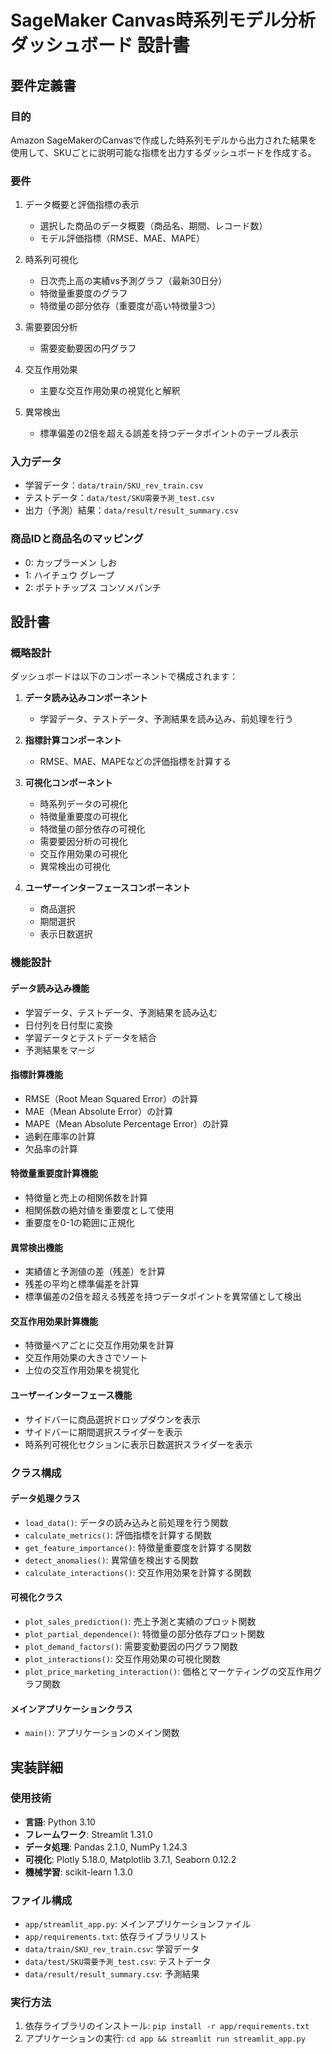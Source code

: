 # SageMaker Canvas時系列モデル分析ダッシュボード 設計書

## 要件定義書

### 目的
Amazon SageMakerのCanvasで作成した時系列モデルから出力された結果を使用して、SKUごとに説明可能な指標を出力するダッシュボードを作成する。

### 要件
1. データ概要と評価指標の表示
   - 選択した商品のデータ概要（商品名、期間、レコード数）
   - モデル評価指標（RMSE、MAE、MAPE）

2. 時系列可視化
   - 日次売上高の実績vs予測グラフ（最新30日分）
   - 特徴量重要度のグラフ
   - 特徴量の部分依存（重要度が高い特徴量3つ）

3. 需要要因分析
   - 需要変動要因の円グラフ

4. 交互作用効果
   - 主要な交互作用効果の視覚化と解釈

5. 異常検出
   - 標準偏差の2倍を超える誤差を持つデータポイントのテーブル表示

### 入力データ
- 学習データ：`data/train/SKU_rev_train.csv`
- テストデータ：`data/test/SKU需要予測_test.csv`
- 出力（予測）結果：`data/result/result_summary.csv`

### 商品IDと商品名のマッピング
- 0: カップラーメン しお
- 1: ハイチュウ グレープ
- 2: ポテトチップス コンソメパンチ

## 設計書

### 概略設計

ダッシュボードは以下のコンポーネントで構成されます：

1. **データ読み込みコンポーネント**
   - 学習データ、テストデータ、予測結果を読み込み、前処理を行う

2. **指標計算コンポーネント**
   - RMSE、MAE、MAPEなどの評価指標を計算する

3. **可視化コンポーネント**
   - 時系列データの可視化
   - 特徴量重要度の可視化
   - 特徴量の部分依存の可視化
   - 需要要因分析の可視化
   - 交互作用効果の可視化
   - 異常検出の可視化

4. **ユーザーインターフェースコンポーネント**
   - 商品選択
   - 期間選択
   - 表示日数選択

### 機能設計

#### データ読み込み機能
- 学習データ、テストデータ、予測結果を読み込む
- 日付列を日付型に変換
- 学習データとテストデータを結合
- 予測結果をマージ

#### 指標計算機能
- RMSE（Root Mean Squared Error）の計算
- MAE（Mean Absolute Error）の計算
- MAPE（Mean Absolute Percentage Error）の計算
- 過剰在庫率の計算
- 欠品率の計算

#### 特徴量重要度計算機能
- 特徴量と売上の相関係数を計算
- 相関係数の絶対値を重要度として使用
- 重要度を0-1の範囲に正規化

#### 異常検出機能
- 実績値と予測値の差（残差）を計算
- 残差の平均と標準偏差を計算
- 標準偏差の2倍を超える残差を持つデータポイントを異常値として検出

#### 交互作用効果計算機能
- 特徴量ペアごとに交互作用効果を計算
- 交互作用効果の大きさでソート
- 上位の交互作用効果を視覚化

#### ユーザーインターフェース機能
- サイドバーに商品選択ドロップダウンを表示
- サイドバーに期間選択スライダーを表示
- 時系列可視化セクションに表示日数選択スライダーを表示

### クラス構成

#### データ処理クラス
- `load_data()`: データの読み込みと前処理を行う関数
- `calculate_metrics()`: 評価指標を計算する関数
- `get_feature_importance()`: 特徴量重要度を計算する関数
- `detect_anomalies()`: 異常値を検出する関数
- `calculate_interactions()`: 交互作用効果を計算する関数

#### 可視化クラス
- `plot_sales_prediction()`: 売上予測と実績のプロット関数
- `plot_partial_dependence()`: 特徴量の部分依存プロット関数
- `plot_demand_factors()`: 需要変動要因の円グラフ関数
- `plot_interactions()`: 交互作用効果の可視化関数
- `plot_price_marketing_interaction()`: 価格とマーケティングの交互作用グラフ関数

#### メインアプリケーションクラス
- `main()`: アプリケーションのメイン関数

## 実装詳細

### 使用技術
- **言語**: Python 3.10
- **フレームワーク**: Streamlit 1.31.0
- **データ処理**: Pandas 2.1.0, NumPy 1.24.3
- **可視化**: Plotly 5.18.0, Matplotlib 3.7.1, Seaborn 0.12.2
- **機械学習**: scikit-learn 1.3.0

### ファイル構成
- `app/streamlit_app.py`: メインアプリケーションファイル
- `app/requirements.txt`: 依存ライブラリリスト
- `data/train/SKU_rev_train.csv`: 学習データ
- `data/test/SKU需要予測_test.csv`: テストデータ
- `data/result/result_summary.csv`: 予測結果

### 実行方法
1. 依存ライブラリのインストール: `pip install -r app/requirements.txt`
2. アプリケーションの実行: `cd app && streamlit run streamlit_app.py`